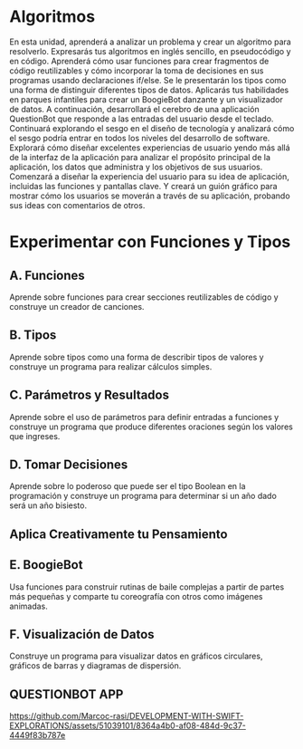 # Algoritmos
En esta unidad, aprenderá a analizar un problema y crear un algoritmo para resolverlo. Expresarás tus algoritmos en inglés sencillo, en pseudocódigo y en código. Aprenderá cómo usar funciones para crear fragmentos de código reutilizables y cómo incorporar la toma de decisiones en sus programas usando declaraciones if/else. Se le presentarán los tipos como una forma de distinguir diferentes tipos de datos.
Aplicarás tus habilidades en parques infantiles para crear un BoogieBot danzante y un visualizador de datos. A continuación, desarrollará el cerebro de una aplicación QuestionBot que responde a las entradas del usuario desde el teclado.
Continuará explorando el sesgo en el diseño de tecnología y analizará cómo el sesgo podría entrar en todos los niveles del desarrollo de software. Explorará cómo diseñar excelentes experiencias de usuario yendo más allá de la interfaz de la aplicación para analizar el propósito principal de la aplicación, los datos que administra y los objetivos de sus usuarios. Comenzará a diseñar la experiencia del usuario para su idea de aplicación, incluidas las funciones y pantallas clave. Y creará un guión gráfico para mostrar cómo los usuarios se moverán a través de su aplicación, probando sus ideas con comentarios de otros.

# Experimentar con Funciones y Tipos

## A. Funciones
Aprende sobre funciones para crear secciones reutilizables de código y construye un creador de canciones.

## B. Tipos
Aprende sobre tipos como una forma de describir tipos de valores y construye un programa para realizar cálculos simples.

## C. Parámetros y Resultados
Aprende sobre el uso de parámetros para definir entradas a funciones y construye un programa que produce diferentes oraciones según los valores que ingreses.

## D. Tomar Decisiones
Aprende sobre lo poderoso que puede ser el tipo Boolean en la programación y construye un programa para determinar si un año dado será un año bisiesto.

## Aplica Creativamente tu Pensamiento
## E. BoogieBot
Usa funciones para construir rutinas de baile complejas a partir de partes más pequeñas y comparte tu coreografía con otros como imágenes animadas.

## F. Visualización de Datos
Construye un programa para visualizar datos en gráficos circulares, gráficos de barras y diagramas de dispersión.

## QUESTIONBOT APP

https://github.com/Marcoc-rasi/DEVELOPMENT-WITH-SWIFT-EXPLORATIONS/assets/51039101/8364a4b0-af08-484d-9c37-4449f83b787e
